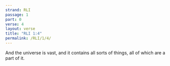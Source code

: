 ```yaml
---
strand: RLI
passage: 1
part: 0
verse: 4
layout: verse
title: "RLI 1:4"
permalink: /RLI/1/4/
---
```

And the universe is vast, and it contains all sorts of things, all of which are a part of it.
